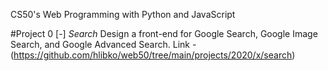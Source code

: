 CS50's Web Programming with Python and JavaScript

#Project 0 [-]
*Search*
Design a front-end for Google Search, Google Image Search, and Google Advanced Search.
Link - (https://github.com/hlibko/web50/tree/main/projects/2020/x/search)
